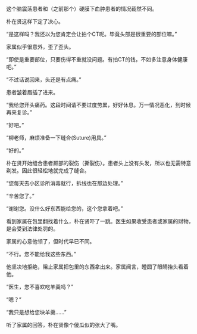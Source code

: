 这个脑震荡患者和（之前那个）硬膜下血肿患者的情况截然不同。

朴在贤这样下定了决心。

“是这样吗？我还以为您肯定会让拍个CT呢。毕竟头部是很重要的部位嘛。”

家属似乎很意外，歪了歪头。

“即使是重要部位，只要伤得不重就没问题。有拍CT的钱，不如多注意身体健康吧。”

“不过话说回来，头还是有点痛。”

患者皱着眉插了进来。

“我给您开头痛药。这段时间请不要过度劳累，好好休息。万一情况恶化，到时候再来复诊。”

“好吧。”

“柳老师，麻烦准备一下缝合(Suture)用具。”

“好的。”

朴在贤开始缝合患者颞部的裂伤（撕裂伤）。患者头上没有头发，所以也无需特意剃发。因此很轻松地就完成了缝合。

“您每天去小区诊所消毒就行，拆线也在那边处理。”

“辛苦您了。”

“谢谢您。没什么好东西能给您的，这个您拿着吧。”

看到家属在包里翻找着什么，朴在贤吓了一跳。医生如果收受患者或家属的财物，是会受到法律处罚的。

家属的心意他领了，但时代早已不同。

“不行。您不能给我这些东西。”

他坚决地拒绝，阻止家属把包里的东西拿出来。家属闻言，瞪圆了眼睛抬头看着他。

“医生，您不喜欢吃羊羹吗？”

“嗯？”

“我只是想给您块羊羹……”

听了家属的回答，朴在贤像个傻瓜似的张大了嘴。